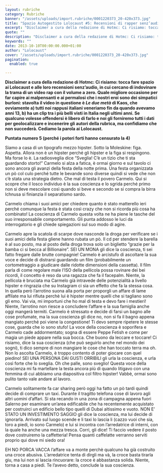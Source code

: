 ```yaml
---
layout: rubriche
category: Rubriche
banner: "/assets/uploads/import.rubriche/0001220373_20-420x373.jpg"
title: "Spazio Autogestito Lolocaust #5: Recensioni di rapper senz’audio"
excerpt: "Disclaimer a cura della redazione di Hotmc: Ci risiamo: tocca fare spazio ai Lolocaust e alle loro recensioni senz’audio, in cui cercano di indovinare la trama di un video rap con il volume a zero. Quale migliore occasione per far capire ai malpensanti e ai permalosi che i nostri eroi sono dei simpatici burloni: stavolta [&hellip"
quote: ""
description: "Disclaimer a cura della redazione di Hotmc: Ci risiamo: tocca fare spazio ai Lolocaust e alle loro recensioni senz’audio, in cui cercano di indovinare la trama di un video rap con il volume a zero. Quale migliore occasione per far capire ai malpensanti e ai permalosi che i nostri eroi sono dei simpatici burloni: stavolta [&hellip"
keywords: ""
date: 2013-10-10T00:00:00.000+01:00
author: "Lolocaust"
cover: "/assets/uploads/import.rubriche/0001220373_20-420x373.jpg"
pagination:
  enabled: true

---
```


[](https://hotmc.com/spazio-autogestito-lolocaust-1-recensioni-di-rapper-senza-audio/0001220373%5F20/)

**Disclaimer a cura della redazione di Hotmc: Ci risiamo: tocca fare spazio ai Lolocaust e alle loro recensioni senz’audio, in cui cercano di indovinare la trama di un video rap con il volume a zero. Quale migliore occasione per far capire ai malpensanti e ai permalosi che i nostri eroi sono dei simpatici burloni: stavolta il video in questione è _Le due metà_ di Kaos, che ovviamente a) tutti noi rappusi italiani veneriamo fin da quando avevamo anni 13, b) ha un clip tra i più belli visti in Italia negli ultimi anni. Se qualcuno volesse offendersi è libero di farlo e noi gli forniremo tutti i dati per geolocalizzare e incenerire gli autori della rubrica, ma confidiamo che non succederà. Cediamo la parola ai Lolocaust.**

**Puntata numero 5 (perché i poteri forti hanno censurato la 4)**

Siamo a casa di un tipografo mezzo hipster. Sotto la Moleskine: figa. Aspetta. Allora non è un hipster perché gli hipster e la figa si respingono. Ma forse lo è. La radiosveglia dice “Sveglia! C’è un tizio che ti sta guardando storto!” Carmelo si alza a fatica, è ormai giorno e sul tavolo ci sono ancora gli avanzi della festa della notte prima. Una festa organizzata un pò col culo perché tutte le bevande sono diverse quindi si vede che non c’è stata una strategia dietro. Che mal di testa il povero Carmelo. Qui si scopre che il losco individuo è la sua coscienza e lo sgrida perché primo non si deve mescolare così quando si beve e secondo se si compra la birra Ichnusa si finianzia il separatismo sardo.

Carmelo chiama i suoi amici per chiedere quanto è stato matterello ieri perché comunque la festa è stata così crazy che non si ricorda più cosa ha combinato! La coscienza di Carmelo questa volta ne ha piene le tasche del suo irresponsabile comportamento. Gli punta addosso le luci da interrogatorio e gli chiede spiegazioni sul suo modo di agire.

Carmelo apre la scatola di scarpe dove nasconde la droga per verificare se i suoi amici della festa gliene hanno rubata un pò. Il cd per stendere la barella è al suo posto, ma al posto della droga trova solo un biglietto “grazie per la bamba ci si becca al Billionaire”. SEI UN MONA gli dice la coscienza, ti sei fatto fregare dalle brutte compagnie! Carmelo è arcistufo di ascoltare la sua voce e decide di distrarsi guardando un film (probabilmente un cortometraggio a giudicare dalle ridotte dimensioni della cassetta). Il film parla di come regolare male l’ISO della pellicola possa rovinare dei bei ricordi, il concetto è reso da una ragazza che fa il facepalm. Niente, la pellicola è bruciata ma Carmelo già intravede delle potenzialità a livello hipster e ringrazia che su Instagram ci sia un effetto che fa la stessa cosa. In quella però l’arrotino suona alla porta per proporgli un affare di lame affilate ma lui rifiuta perchè lui è hipster mentre quelli che si tagliano sono gli emo. Vai via, mi importuni che ho mal di testa e devo fare i mestieri! Niente, l’arrotino non riesce a concludere l’affare e la sua famiglia anche oggi mangerà termiti. Carmelo è stressato e decide di farsi un bagno alle cose profumate, ma la sua coscienza gli dice no, non si fa il bagno appena mangiato perché poi viene la congestione! Ti devo sempre ripetere le stesse cose, guarda che io sono stufo! La voce della coscienza è soporifera e Carmelo cade addormentato; sogna di essere Peppe Fetish e come per magia un piede appare nella sua bocca. Che buono da leccare e toccare! Ci risiamo, dice la sua coscienza (che può seguirlo anche nel mondo dei sogni), ti dico sempre di non mangiare le cose che han toccato terra ma oh. Non lo ascolta Carmelo, è troppo contento di poter giocare con quel piedino! SEI UNA PERSONA DAI GUSTI ORRIBILI gli urla la coscienza, e urla così forte che lo sveglia. Oh che palle, sono sveglio! Questa voce della coscienza mi fa martellare la testa ancora più di quando litigavo con una femmina di cui abbiamo una diapositiva col filtro hipster! Vabbè, ormai sono pulito tanto vale andare al lavoro.

Carmelo solitamente fa car sharing però oggi ha fatto un pò tardi quindi decide di comprare un taxi. Durante il tragitto telefona cose di lavoro agli altri uomini d’affari. Si sta recando in una zona di campagna appena fuori Salerno per esaminare un’area edificabile che ha recentemente acquistato per costruirci un edificio bello tipo quelli di Dubai altissimo e vuoto. NON E’ STATO UN INVESTIMENTO SAGGIO gli dice la coscienza, ma lui decide di ignorarla. Arrivato sul luogo scende e li taxi lo lascia li (cazzo vuoi che sia, toro a piedi, io sono Carmelo) e lui si incontra con l’arredatrice di interni, con la quale ha anche una mezza tresca. Corri, gli dice! Ti faccio vedere il posto dove costruiremo la caffetteria! Pensa quanti caffelatte verranno serviti proprio qui dove mi siedo ora!

EH NO PORCA VACCA l’affare va a monte perchè qualcuno ha già costruito una croce abusiva. L’arredatrice tenta di dirgli ma và, la croce basta tirarla giu, ma lui non si lascia rincuorare: la croce è abbastanza solida. Niente, torna a casa a piedi. Te l’avevo detto, conclude la sua coscienza.